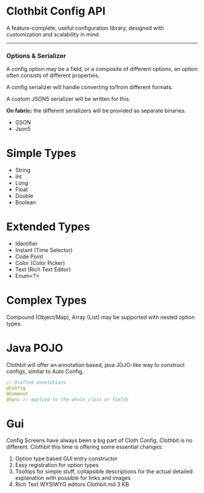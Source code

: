 # Clothbit Config API
A feature-complete, useful configuration library, designed with customization and scalability in mind.
___
### Options & Serializer
A config option may be a field, or a composite of different options, an option often consists of different properties.

A config serializer will handle converting to/from different formats.

A custom JSON5 serializer will be written for this.

**On fabric:** the different serializers will be provided as separate binaries.
- GSON
- Json5

# Simple Types
- String
- Int
- Long
- Float
- Double
- Boolean

# Extended Types
- Identifier
- Instant (Time Selector)
- Code Point
- Color (Color Picker)
- Text (Rich Text Editor)
- Enum<?>

# Complex Types
Compound (Object/Map), Array (List) may be supported with nested option types.

# Java POJO
Clothbit will offer an annotation based, java JOJO-like way to construct configs, similar to Auto Config.
```java
// Drafted annotations
@Config
@Comment
@Sync // applied to the whole class or fields
```

# Gui
Config Screens have always been a big part of Cloth Config, Clothbit is no different. Clothbit this time is offering some essential changes:
1. Option type based GUI entry constructor
2. Easy registration for option types
3. Tooltips for simple stuff, collapsible descriptions for the actual detailed explanation with possible for links and images
4. Rich Text WYSIWYG editors
   Clothbit.md
   3 KB